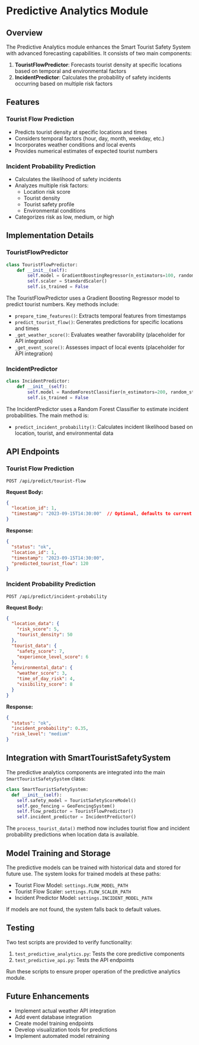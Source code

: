# Predictive Analytics Module

## Overview

The Predictive Analytics module enhances the Smart Tourist Safety System with advanced forecasting capabilities. It consists of two main components:

1. **TouristFlowPredictor**: Forecasts tourist density at specific locations based on temporal and environmental factors
2. **IncidentPredictor**: Calculates the probability of safety incidents occurring based on multiple risk factors

## Features

### Tourist Flow Prediction

- Predicts tourist density at specific locations and times
- Considers temporal factors (hour, day, month, weekday, etc.)
- Incorporates weather conditions and local events
- Provides numerical estimates of expected tourist numbers

### Incident Probability Prediction

- Calculates the likelihood of safety incidents
- Analyzes multiple risk factors:
  - Location risk score
  - Tourist density
  - Tourist safety profile
  - Environmental conditions
- Categorizes risk as low, medium, or high

## Implementation Details

### TouristFlowPredictor

```python
class TouristFlowPredictor:
    def __init__(self):
        self.model = GradientBoostingRegressor(n_estimators=100, random_state=42)
        self.scaler = StandardScaler()
        self.is_trained = False
```

The TouristFlowPredictor uses a Gradient Boosting Regressor model to predict tourist numbers. Key methods include:

- `prepare_time_features()`: Extracts temporal features from timestamps
- `predict_tourist_flow()`: Generates predictions for specific locations and times
- `_get_weather_score()`: Evaluates weather favorability (placeholder for API integration)
- `_get_event_score()`: Assesses impact of local events (placeholder for API integration)

### IncidentPredictor

```python
class IncidentPredictor:
    def __init__(self):
        self.model = RandomForestClassifier(n_estimators=200, random_state=42)
        self.is_trained = False
```

The IncidentPredictor uses a Random Forest Classifier to estimate incident probabilities. The main method is:

- `predict_incident_probability()`: Calculates incident likelihood based on location, tourist, and environmental data

## API Endpoints

### Tourist Flow Prediction

```
POST /api/predict/tourist-flow
```

**Request Body:**
```json
{
  "location_id": 1,
  "timestamp": "2023-09-15T14:30:00"  // Optional, defaults to current time
}
```

**Response:**
```json
{
  "status": "ok",
  "location_id": 1,
  "timestamp": "2023-09-15T14:30:00",
  "predicted_tourist_flow": 120
}
```

### Incident Probability Prediction

```
POST /api/predict/incident-probability
```

**Request Body:**
```json
{
  "location_data": {
    "risk_score": 5,
    "tourist_density": 50
  },
  "tourist_data": {
    "safety_score": 7,
    "experience_level_score": 6
  },
  "environmental_data": {
    "weather_score": 3,
    "time_of_day_risk": 4,
    "visibility_score": 8
  }
}
```

**Response:**
```json
{
  "status": "ok",
  "incident_probability": 0.35,
  "risk_level": "medium"
}
```

## Integration with SmartTouristSafetySystem

The predictive analytics components are integrated into the main `SmartTouristSafetySystem` class:

```python
class SmartTouristSafetySystem:
  def __init__(self):
    self.safety_model = TouristSafetyScoreModel()
    self.geo_fencing = GeoFencingSystem()
    self.flow_predictor = TouristFlowPredictor()
    self.incident_predictor = IncidentPredictor()
```

The `process_tourist_data()` method now includes tourist flow and incident probability predictions when location data is available.

## Model Training and Storage

The predictive models can be trained with historical data and stored for future use. The system looks for trained models at these paths:

- Tourist Flow Model: `settings.FLOW_MODEL_PATH`
- Tourist Flow Scaler: `settings.FLOW_SCALER_PATH`
- Incident Predictor Model: `settings.INCIDENT_MODEL_PATH`

If models are not found, the system falls back to default values.

## Testing

Two test scripts are provided to verify functionality:

1. `test_predictive_analytics.py`: Tests the core predictive components
2. `test_predictive_api.py`: Tests the API endpoints

Run these scripts to ensure proper operation of the predictive analytics module.

## Future Enhancements

- Implement actual weather API integration
- Add event database integration
- Create model training endpoints
- Develop visualization tools for predictions
- Implement automated model retraining